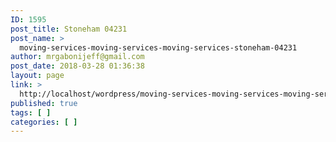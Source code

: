 ```yaml
---
ID: 1595
post_title: Stoneham 04231
post_name: >
  moving-services-moving-services-moving-services-stoneham-04231
author: mrgabonijeff@gmail.com
post_date: 2018-03-28 01:36:38
layout: page
link: >
  http://localhost/wordpress/moving-services-moving-services-moving-services-stoneham-04231/
published: true
tags: [ ]
categories: [ ]
---
```

